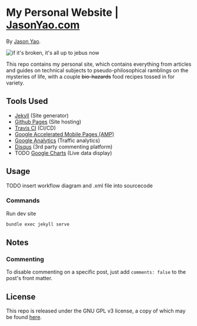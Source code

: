 # My Personal Website | [JasonYao.com](https://www.jasonyao.com)
By [Jason Yao](https://github.com/JasonYao/).

![if it's broken, it's all up to jebus now](https://travis-ci.org/JasonYao/JasonYao.github.io.svg?branch=source)

This repo contains my personal site, which contains everything from
articles and guides on technical subjects to pseudo-philosophical
ramblings on the mysteries of life, with a couple ~~bio-hazards~~
food recipes tossed in for variety.

## Tools Used
- [Jekyll](https://jekyllrb.com/) (Site generator)
- [Github Pages](https://pages.github.com/) (Site hosting)
- [Travis CI](https://travis-ci.org/) (CI/CD)
- [Google Accelerated Mobile Pages (AMP)](https://www.ampproject.org/)
- [Google Analytics](https://analytics.google.com/) (Traffic analytics)
- [Disqus](https://disqus.com/) (3rd party commenting platform)
- TODO [Google Charts](https://developers.google.com/chart/) (Live data display)

## Usage
TODO insert workflow diagram and .xml file into sourcecode

### Commands
Run dev site
```sh
bundle exec jekyll serve
```

## Notes
### Commenting
To disable commenting on a specific post,
just add `comments: false` to the post's
front matter.

## License
This repo is released under the GNU GPL v3 license,
a copy of which may be found [here](LICENSE).